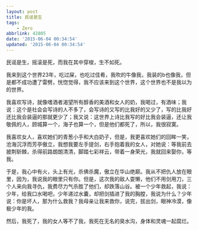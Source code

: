 ```yaml
---
layout: post
title: 民谣是生
tags: 
    - Zero
abbrlink: 42805
date: '2015-06-04 00:34:54'
updated: '2015-06-04 00:34:54'
---
```



民谣是生，摇滚是死，而我在其中穿梭，生不如死。

我来到这个世界23年，吃过屎，也吃过佳肴，我吹的牛像我，我装的b也像我，但是都不成功遭了雷劈，恍惚觉得，我不应该来到这个世界，这个世界也不是我以为的世界。

我喜欢写诗，就像嗜酒者渴望所有醇香的美酒和女人的奶，我喝过，有酒味；我说：这个是社会会写诗的人不多了，会写诗的又写的比我好的又少了，写的比我好还比我会装逼的那就更少了；我又说：这世界上诗比我写的好比我会装逼，还让我敬佩的人，顾城算一个，海子也算一个，但是他们都死了，所以，我很寂寞。

我喜欢女人，喜欢她们的青葱小手和大白奶子，但是，我更喜欢她们的回眸一笑，沧海沉浮而芳亭傲立，我想我要左手提剑，右手抱着我的女人，对她说：等我前去披荆斩棘，杀得前路朗朗清清，脚踏七彩祥云，带着一身荣光，我就回来娶你，等我。

于是，我心中有火，头上有光，杀佛杀魔，傲立在华山绝巅。我从不把仇人放在眼里，因为，我说我的眼里只有你。但是，这次我的敌人耍懒，他们不用剑用刀，三个人来向我寻仇，我费尽力气杀胜了他们，却跌落山谷。被一个少年救起，我说：少年，给我口水喝吧，少年递过水囊，却把剑插进了我的胸膛，我说为什么？少年说：你是坏人，那为什么救我？我母亲让我来救你，说完，拔出剑，眼神冷漠，像极少年的我。

然后，我死了，我的女人等不了我，我死在无名的臭水沟，身体和灵魂一起腐烂。
